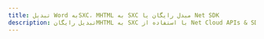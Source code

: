---title: تبدیل Word بهSXC، MHTML به SXC مبدل رایگان یا Net SDKdescription: تبدیل رایگانMHTML به SXC با استفاده از Net Cloud APIs & SDK. همچنین اسناد Microsoft Word و OpenOffice را در Cloud ایجاد، ویرایش و رندر کنید.---
